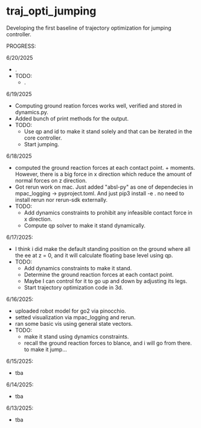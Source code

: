 # traj_opti_jumping

Developing the first baseline of trajectory optimization for jumping controller. 

PROGRESS:

6/20/2025
- .
- TODO:
  - .

6/19/2025
- Computing ground reation forces works well, verified and stored in dynamics.py.
- Added bunch of print methods for the output. 
- TODO:
  - Use qp and id to make it stand solely and that can be iterated in the core controller.
  - Start jumping.

6/18/2025
- computed the ground reaction forces at each contact point. + moments. However, there is a big force in x direction which reduce the amount of normal forces on z direction. 
- Got rerun work on mac. Just added "absl-py" as one of dependecies in mpac_logging -> pyproject.toml. And just pip3 install -e . no need to install rerun nor rerun-sdk externally. 
- TODO:
  - Add dynamics constraints to prohibit any infeasible contact force in x direction.
  - Compute qp solver to make it stand dynamically.

6/17/2025:
- I think i did make the default standing position on the ground where all the ee at z = 0, and it will calculate floating base level using qp.
- TODO:
  - Add dynamics constraints to make it stand.
  - Determine the ground reaction forces at each contact point.
  - Maybe I can control for it to go up and down by adjusting its legs.
  - Start trajectory optimization code in 3d.

6/16/2025: 
- uploaded robot model for go2 via pinocchio.
- setted visualization via mpac_logging and rerun.
- ran some basic vis using general state vectors.
- TODO:
  - make it stand using dynamics constraints.
  - recall the ground reaction forces to blance, and i will go from there. to make it jump...

6/15/2025:
- tba

6/14/2025:
- tba

6/13/2025:
- tba
